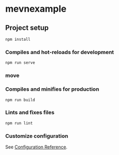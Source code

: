 # mevnexample

## Project setup
```
npm install
```

### Compiles and hot-reloads for development
```
npm run serve
```
### move  
### Compiles and minifies for production
```
npm run build
```

### Lints and fixes files
```
npm run lint
```

### Customize configuration
See [Configuration Reference](https://cli.vuejs.org/config/).
